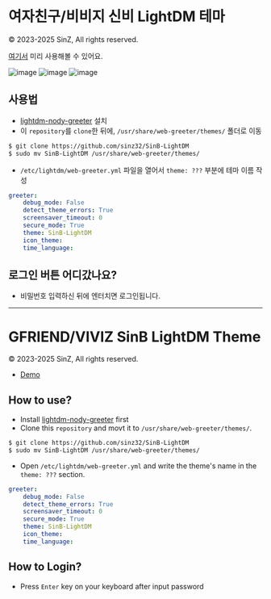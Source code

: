 # 여자친구/비비지 신비 LightDM 테마
© 2023-2025 SinZ, All rights reserved.

[여기서](https://sinz32.github.io/SinB-LightDM/) 미리 사용해볼 수 있어요.

![image](https://sinz32.github.io/SinB-LightDM/images/SinB-lightdm-theme.jpg)
![image](https://sinz32.github.io/SinB-LightDM/images/0.jpg)
![image](https://sinz32.github.io/SinB-LightDM/images/1.jpg)

## 사용법

- [lightdm-nody-greeter](https://github.com/JezerM/nody-greeter) 설치
- 이 `repository`를 `clone`한 뒤에, `/usr/share/web-greeter/themes/` 폴더로 이동
```sh
$ git clone https://github.com/sinz32/SinB-LightDM
$ sudo mv SinB-LightDM /usr/share/web-greeter/themes/
```
- `/etc/lightdm/web-greeter.yml` 파일을 열어서 `theme: ???` 부분에 테마 이름 작성
```yml
greeter:
    debug_mode: False
    detect_theme_errors: True
    screensaver_timeout: 0
    secure_mode: True
    theme: SinB-LightDM
    icon_theme:
    time_language:
```
## 로그인 버튼 어디갔나요?
- 비밀번호 입력하신 뒤에 엔터치면 로그인됩니다.

***

# GFRIEND/VIVIZ SinB LightDM Theme
© 2023-2025 SinZ, All rights reserved.

- [Demo](https://sinz32.github.io/SinB-LightDM/)

## How to use?

- Install [lightdm-nody-greeter](https://github.com/JezerM/nody-greeter) first
- Clone this `repository` and movt it to `/usr/share/web-greeter/themes/`.
```sh
$ git clone https://github.com/sinz32/SinB-LightDM
$ sudo mv SinB-LightDM /usr/share/web-greeter/themes/
```
- Open `/etc/lightdm/web-greeter.yml` and write the theme's name in the `theme: ???` section.
```yml
greeter:
    debug_mode: False
    detect_theme_errors: True
    screensaver_timeout: 0
    secure_mode: True
    theme: SinB-LightDM
    icon_theme:
    time_language:
```

## How to Login?
- Press `Enter` key on your keyboard after input password